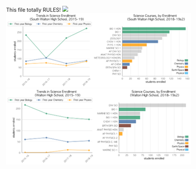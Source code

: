 This file totally RULES!
![](FREEPORT_S.png)
![](../School_plots/WALTON/SOUTH_WALT.png)
![](../School_plots/WALTON/WALTON.png)
